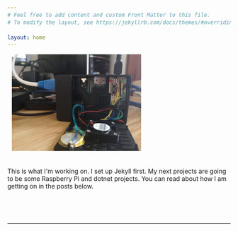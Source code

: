 ```yaml
---
# Feel free to add content and custom Front Matter to this file.
# To modify the layout, see https://jekyllrb.com/docs/themes/#overriding-theme-defaults

layout: home
---
```


<p style="float:left;margin-right:10px">

![RPI LED Board](assets/images/Raspberrypi-led-board.jpg)

</p>

<p style="padding-top:20px">
This is what I'm working on.
I set up Jekyll first. My next projects are going to be some Raspberry Pi and dotnet projects. You can read about how I am getting on in the posts below.
</p>

&nbsp;
<div style="clear:both"></div>
<br/>
<hr/>
